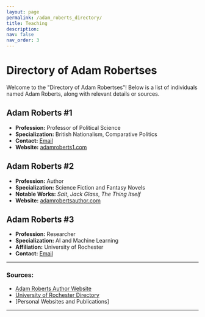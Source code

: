 ```yaml
---
layout: page
permalink: /adam_roberts_directory/
title: Teaching
description:
nav: false
nav_order: 3
---
```

# Directory of Adam Robertses

Welcome to the "Directory of Adam Robertses"! Below is a list of individuals named Adam Roberts, along with relevant details or sources.

## Adam Roberts #1
- **Profession:** Professor of Political Science
- **Specialization:** British Nationalism, Comparative Politics
- **Contact:** [Email](mailto:adam.roberts1@example.com)
- **Website:** [adamroberts1.com](http://adamroberts1.com)

## Adam Roberts #2
- **Profession:** Author
- **Specialization:** Science Fiction and Fantasy Novels
- **Notable Works:** *Salt*, *Jack Glass*, *The Thing Itself*
- **Website:** [adamrobertsauthor.com](http://adamrobertsauthor.com)

## Adam Roberts #3
- **Profession:** Researcher
- **Specialization:** AI and Machine Learning
- **Affiliation:** University of Rochester
- **Contact:** [Email](mailto:adam.roberts3@example.com)

---

### Sources:
- [Adam Roberts Author Website](http://adamrobertsauthor.com)
- [University of Rochester Directory](https://www.rochester.edu)
- [Personal Websites and Publications]

---
